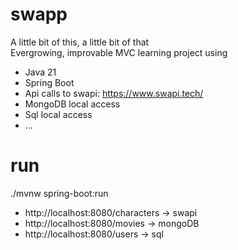 # swapp
A little bit of this, a little bit of that <br>
Evergrowing, improvable MVC learning project using 
* Java 21
* Spring Boot
* Api calls to swapi: https://www.swapi.tech/
* MongoDB local access
* Sql local access
* ...
# run
./mvnw spring-boot:run <br>
* http://localhost:8080/characters -> swapi
* http://localhost:8080/movies -> mongoDB
* http://localhost:8080/users -> sql